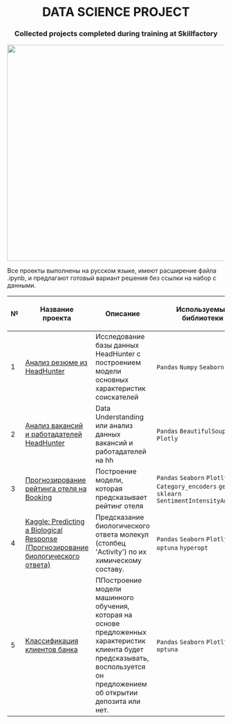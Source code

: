 # <center> DATA SCIENCE PROJECT <center>
### <p align="center"> Collected projects completed during training at Skillfactory </p>

<center> <img src=https://www.simplilearn.com/ice9/free_resources_article_thumb/what_is_Data_Science.jpg width=800 height=500></center>


Все проекты выполнены на русском языке, имеют расширение файла .ipynb, и предлагают готовый вариант решения без ссылки на набор с данными.

|<p align="center"> №| <p align="center">Название проекта | <p align="center">Описание |<p align="center"> Используемые библиотеки | 
| :---------------------- | :---------------------- | :---------------------- | :---------------------- |
|1| [Анализ резюме из HeadHunter ](https://github.com/xndrf/Data_Science_Project/blob/master/Research_hh(Part_1)/Project-1.%20Ноутбук-шаблон.ipynb) | Исследование базы данных HeadHunter c построением модели основных характеристик соискателей| `Pandas` `Numpy` `Seaborn` `Plotly`|
|2| [Анализ вакансий и работадателей HeadHunter](https://github.com/xndrf/Data_Science_Project/blob/master/Research_hh(Part_2)/Project_2_Ноутбук_шаблон.ipynb) | Data Understanding или анализ данных вакансий и работадателей на hh| `Pandas`  `BeautifulSoup` `Plotly`|
|3| [Прогнозирование рейтинга отеля на Booking](https://github.com/xndrf/Data_Science_Project/blob/master/Booking_ML/kg.ipynb) | Построение модели, которая предсказывает рейтинг отеля| `Pandas`  `Seaborn` `Plotly` `Category_encoders` `geodesic` `sklearn` `SentimentIntensityAnalyzer`|
|4| [Kaggle: Predicting a Biological Response (Прогнозирование биологического ответа)](https://github.com/xndrf/Data_Science_Project/tree/master/Predicting_a_Biological_Response) | Предсказание биологического ответа молекул (столбец 'Activity') по их химическому составу.| `Pandas`  `Seaborn` `Plotly` `optuna` `hyperopt`|
|5| [Классификация клиентов банка](https://github.com/xndrf/Data_Science_Project/tree/master/Bank_deposit) | ППостроение модели машинного обучения, которая на основе предложенных характеристик клиента будет предсказывать, воспользуется он предложением об открытии депозита или нет.| `Pandas`  `Seaborn` `Plotly` `optuna`|
